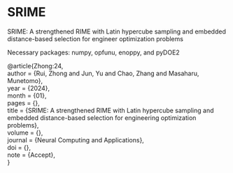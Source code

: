 # SRIME
SRIME: A strengthened RIME with Latin hypercube sampling and embedded distance-based selection for engineer optimization problems

Necessary packages: numpy, opfunu, enoppy, and pyDOE2

@article{Zhong:24,  
author = {Rui, Zhong and Jun, Yu and Chao, Zhang and Masaharu, Munetomo},  
year = {2024},  
month = {01},  
pages = {},  
title = {SRIME: A strengthened RIME with Latin hypercube sampling and embedded distance-based selection for engineering optimization problems},  
volume = {},  
journal = {Neural Computing and Applications},  
doi = {},  
note = {Accept},  
}
